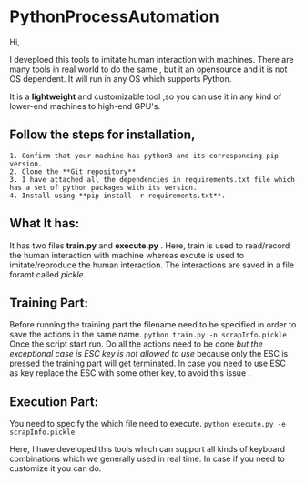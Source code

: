 # PythonProcessAutomation


Hi,

  I deveploed this tools to imitate human interaction with machines. There are many tools in real world to do the same , but it an opensource and it is not OS dependent. It will run in any OS which supports Python.


  It is a **lightweight** and customizable tool ,so you can use it in any kind of lower-end machines to high-end GPU's. 

 ## Follow the steps for installation,
	1. Confirm that your machine has python3 and its corresponding pip version.
	2. Clone the **Git repository**
	3. I have attached all the dependencies in requirements.txt file which has a set of python packages with its version.
	4. Install using **pip install -r requirements.txt**.
  
  
## What It has:
  It has two files **train.py** and **execute.py** . Here, train is used to read/record the human interaction with machine     whereas excute is used to imitate/reproduce the human interaction. The interactions are saved in a file foramt called         *pickle*.

## Training Part:
  Before running the training part the filename need to be specified in order to save the actions in the same name.
  ```python train.py -n scrapInfo.pickle``` 
  Once the script start run. Do all the actions need to be done *but the exceptional case is ESC key is not allowed to use*     because only the ESC is pressed the training part will get terminated. In case you need to use ESC as key replace the ESC     with some other key, to avoid this issue .

## Execution Part:
  You need to specify the which file need to execute.
  ```python execute.py -e scrapInfo.pickle```
  
 Here, I have developed this tools which can support all kinds of keyboard combinations which we generally used in real time. In case if you need to customize it you can do.
 
 
 
  

 
